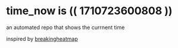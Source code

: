 # time_now is (( 1710723600808 ))

an automated repo that shows the currnent time

inspired by [breakingheatmap](https://github.com/breakingheatmap/breakingheatmap)